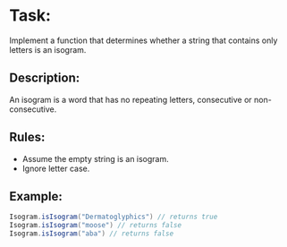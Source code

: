 # Task:

Implement a function that determines whether a string that contains only letters is an isogram.

## Description:

An isogram is a word that has no repeating letters, consecutive or non-consecutive.

## Rules:

- Assume the empty string is an isogram.
- Ignore letter case.

## Example:

```java
Isogram.isIsogram("Dermatoglyphics") // returns true
Isogram.isIsogram("moose") // returns false
Isogram.isIsogram("aba") // returns false
```
